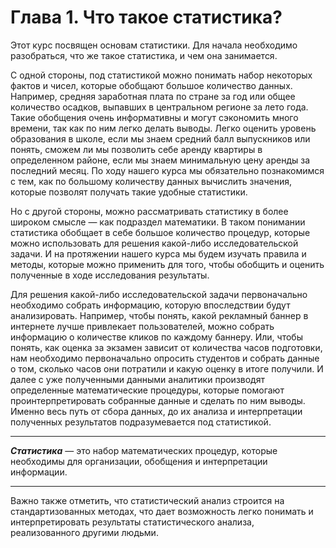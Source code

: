 # Глава 1. Что такое статистика?

Этот курс посвящен основам статистики. Для начала необходимо разобраться, что же такое статистика, и чем она занимается.

С одной стороны, под статистикой можно понимать набор некоторых фактов и чисел, которые обобщают большое количество данных. Например, средняя заработная плата по стране за  год или общее количество осадков, выпавших в центральном регионе за лето  года. Такие обобщения очень информативны и могут сэкономить много времени, так как по ним легко делать выводы. Легко оценить уровень образования в школе, если мы знаем средний балл выпускников или понять, сможем ли мы позволить себе аренду квартиры в определенном районе, если мы знаем минимальную цену аренды за последний месяц. По ходу нашего курса мы обязательно познакомимся с тем, как по большому количеству данных вычислить значения, которые позволят получать такие удобные статистики.

Но с другой стороны, можно рассматривать статистику в более широком смысле — как подраздел математики. В таком понимании статистика обобщает в себе большое количество процедур, которые можно использовать для решения какой-либо исследовательской задачи. И на протяжении нашего курса мы будем изучать правила и методы, которые можно применить для того, чтобы обобщить и оценить полученные в ходе исследования результаты.

Для решения какой-либо исследовательской задачи первоначально необходимо собрать информацию, которую впоследствии будут анализировать. Например, чтобы понять, какой рекламный баннер в интернете лучше привлекает пользователей, можно собрать информацию о количестве кликов по каждому баннеру. Или, чтобы понять, как оценка за экзамен зависит от количества часов подготовки, нам необходимо первоначально опросить студентов и собрать данные о том, сколько часов они потратили и какую оценку в итоге получили. И далее с уже полученными данными аналитики производят определенные математические процедуры, которые помогают проинтерпретировать собранные данные и сделать по ним выводы. Именно весь путь от сбора данных, до их анализа и интерпретации полученных результатов подразумевается под статистикой.

---
***Статистика*** — это набор математических процедур, которые необходимы для организации, обобщения и интерпретации информации.

---

Важно также отметить, что статистический анализ строится на стандартизованных методах, что дает возможность легко понимать и интерпретировать результаты статистического анализа, реализованного другими людьми.
